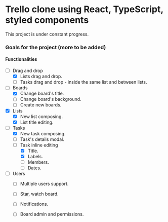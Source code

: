 # Trello clone using React, TypeScript, styled components

This project is under constant progress.
<!-- Feel free to fork and submit a PR. -->


### Goals for the project (more to be added)

#### Functionalities

- [ ] Drag and drop
  - [X] Lists drag and drop.
  - [ ] Tasks drag and drop - inside the same list and between lists.

- [ ] Boards
  - [X] Change board's title.
  - [ ] Change board's background.
  - [ ] Create new boards.

- [X] Lists
  - [X] New list composing.
  - [X] List title editing.

- [ ] Tasks
  - [X] New task composing.
  - [ ] Task's details modal.
  - [ ] Task inline editing
    - [X] Title.
    - [X] Labels.
    - [ ] Members.
    - [ ] Dates.

- [ ] Users
  - [ ] Multiple users support.
  - [ ] Star, watch board.
  - [ ] Notifications.
  - [ ] Board admin and permissions.

